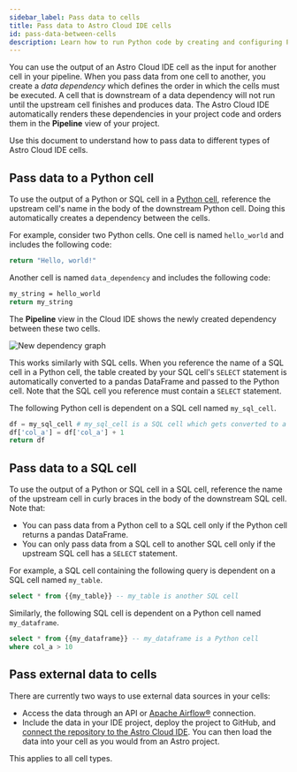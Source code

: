 ```yaml
---
sidebar_label: Pass data to cells
title: Pass data to Astro Cloud IDE cells
id: pass-data-between-cells
description: Learn how to run Python code by creating and configuring Python cells in the Astro Cloud IDE.
---
```


You can use the output of an Astro Cloud IDE cell as the input for another cell in your pipeline. When you pass data from one cell to another, you create a _data dependency_ which defines the order in which the cells must be executed. A cell that is downstream of a data dependency will not run until the upstream cell finishes and produces data. The Astro Cloud IDE automatically renders these dependencies in your project code and orders them in the **Pipeline** view of your project.

Use this document to understand how to pass data to different types of Astro Cloud IDE cells.

## Pass data to a Python cell

To use the output of a Python or SQL cell in a [Python cell](run-python.md), reference the upstream cell's name in the body of the downstream Python cell. Doing this automatically creates a dependency between the cells.

For example, consider two Python cells. One cell is named `hello_world` and includes the following code:

```sh
return "Hello, world!"
```

Another cell is named `data_dependency` and includes the following code:

```sh
my_string = hello_world
return my_string
```

The **Pipeline** view in the Cloud IDE shows the newly created dependency between these two cells. 

![New dependency graph](/img/cloud-ide/data-dependency.png)

This works similarly with SQL cells. When you reference the name of a SQL cell in a Python cell, the table created by your SQL cell's `SELECT` statement is automatically converted to a pandas DataFrame and passed to the Python cell. Note that the SQL cell you reference must contain a `SELECT` statement. 

The following Python cell is dependent on a SQL cell named `my_sql_cell`.

```python
df = my_sql_cell # my_sql_cell is a SQL cell which gets converted to a pandas DataFrame by default
df['col_a'] = df['col_a'] + 1
return df
```

## Pass data to a SQL cell

To use the output of a Python or SQL cell in a SQL cell, reference the name of the upstream cell in curly braces in the body of the downstream SQL cell. Note that: 

- You can pass data from a Python cell to a SQL cell only if the Python cell returns a pandas DataFrame.
- You can only pass data from a SQL cell to another SQL cell only if the upstream SQL cell has a `SELECT` statement. 

For example, a SQL cell containing the following query is dependent on a SQL cell named `my_table`.

```sql
select * from {{my_table}} -- my_table is another SQL cell
```

Similarly, the following SQL cell is dependent on a Python cell named `my_dataframe`.

```sql
select * from {{my_dataframe}} -- my_dataframe is a Python cell
where col_a > 10
```

## Pass external data to cells

There are currently two ways to use external data sources in your cells:

- Access the data through an API or [Apache Airflow®](https://airflow.apache.org) connection.
- Include the data in your IDE project, deploy the project to GitHub, and [connect the repository to the Astro Cloud IDE](deploy-project.md#connect-your-repository). You can then load the data into your cell as you would from an Astro project. 

This applies to all cell types.